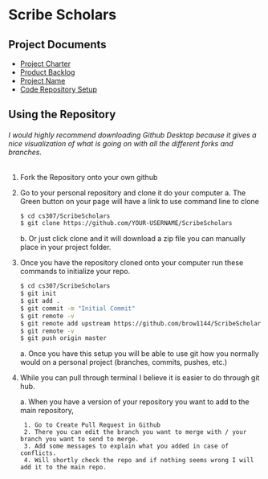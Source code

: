 # Scribe Scholars  

## Project Documents 

* [Project Charter](https://docs.google.com/document/d/1rlNgGtS7QHZ3wr4Sp7D-LHs86oG0ozcbQydpwGDW4HE/edit?usp=sharing "Project Charter")
* [Product Backlog](https://docs.google.com/document/d/1ym-jV3zYGEfxxFjqYO0vz74T2HTIqgt0LOLZ027VM7M/edit?usp=sharing "Project Backlog")
* [Project Name](https://docs.google.com/document/d/1qU51leG5VEBYa4LwjqhnjOvpiPV0-KM6tztAhCRCd6M/edit?usp=sharing "Project Name")
* [Code Repository Setup](https://docs.google.com/document/d/13LSVg4G2cMyUz8bLSyp4DuyX_siBgqqaxNRlFp25WIo/edit?usp=sharing "Code Repository Setup")


## Using the Repository

###### I would highly recommend downloading Github Desktop because it gives a nice visualization of what is going on with all the different forks and branches. 

1. Fork the Repository onto your own github
2. Go to your personal repository and clone it do your computer 
 a. The Green button on your page will have a link to use command line to clone 
    ```bash
    $ cd cs307/ScribeScholars
    $ git clone https://github.com/YOUR-USERNAME/ScribeScholars
    ```
    b. Or just click clone and it will download a zip file you can manually place in your project folder.
3. Once you have the repository cloned onto your computer run these commands to initialize your repo.
   ```bash
   $ cd cs307/ScribeScholars
   $ git init 
   $ git add .
   $ git commit -m "Initial Commit"
   $ git remote -v
   $ git remote add upstream https://github.com/brow1144/ScribeScholars.git
   $ git remote -v
   $ git push origin master
   ```
   a. Once you have this setup you will be able to use git how you normally would on a personal project (branches, commits, pushes, etc.)
4. While you can pull through terminal I believe it is easier to do through git hub.
    
    a. When you have a version of your repository you want to add to the main repository, 
        
        1. Go to Create Pull Request in Github
        2. There you can edit the branch you want to merge with / your branch you want to send to merge.
        3. Add some messages to explain what you added in case of conflicts.
        4. Will shortly check the repo and if nothing seems wrong I will add it to the main repo.